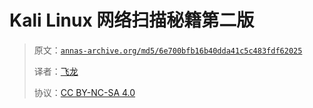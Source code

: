 # Kali Linux 网络扫描秘籍第二版

> 原文：[`annas-archive.org/md5/6e700bfb16b40dda41c5c483fdf62025`](https://annas-archive.org/md5/6e700bfb16b40dda41c5c483fdf62025)
> 
> 译者：[飞龙](https://github.com/wizardforcel)
> 
> 协议：[CC BY-NC-SA 4.0](http://creativecommons.org/licenses/by-nc-sa/4.0/)